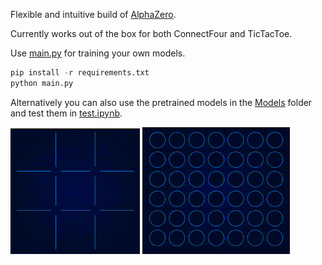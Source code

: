 Flexible and intuitive build of [AlphaZero](https://www.deepmind.com/blog/alphazero-shedding-new-light-on-chess-shogi-and-go).

Currently works out of the box for both ConnectFour and TicTacToe.

Use [main.py](https://github.com/foersterrobert/AlphaZero/blob/master/main.py) for training your own models.

```python
pip install -r requirements.txt
python main.py
```

Alternatively you can also use the pretrained models in the [Models](https://github.com/foersterrobert/AlphaZero/tree/master/Models) folder and test them in [test.ipynb](https://github.com/foersterrobert/AlphaZero/blob/master/test.ipynb).

![tictactoe](https://raw.githubusercontent.com/foersterrobert/AlphaZero/master/assets/tictactoe.gif)
![connectfour](https://raw.githubusercontent.com/foersterrobert/AlphaZero/master/assets/connectfour.gif)
